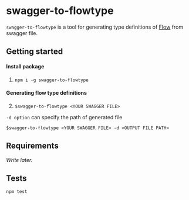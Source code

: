 # swagger-to-flowtype

`swagger-to-flowtype` is a tool for generating type definitions of [Flow](https://flow.org/) from swagger file.

## Getting started

#### Install package

1. `npm i -g swagger-to-flowtype`

#### Generating flow type definitions

2. `$swagger-to-flowtype <YOUR SWAGGER FILE>`

`-d option` can specify the path of generated file 

`$swagger-to-flowtype <YOUR SWAGGER FILE> -d <OUTPUT FILE PATH>` 


## Requirements

*Write later.*

## Tests

`npm test`


